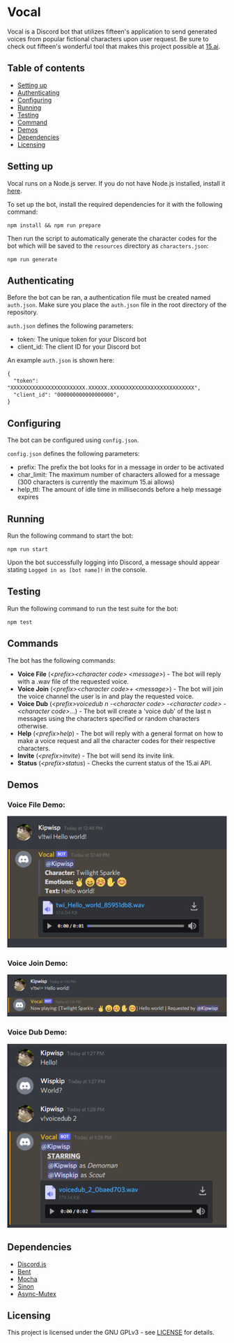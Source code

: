# Vocal
Vocal is a Discord bot that utilizes fifteen's application to send generated voices from popular fictional characters upon user request. 
Be sure to check out fifteen's wonderful tool that makes this project possible at [15.ai](https://15.ai/).

## Table of contents
* [Setting up](#setting-up)
* [Authenticating](#authenticating)
* [Configuring](#configuring)
* [Running](#running)
* [Testing](#testing)
* [Command](#commands)
* [Demos](#demos)
* [Dependencies](#dependencies)
* [Licensing](#licensing)


## Setting up
Vocal runs on a Node.js server. If you do not have Node.js installed, install it [here](https://nodejs.org/en/download/).

To set up the bot, install the required dependencies for it with the following command:
```
npm install && npm run prepare
```
Then run the script to automatically generate the character codes for the bot which will be saved to the `resources` directory as `characters.json`:
```
npm run generate
```

## Authenticating
Before the bot can be ran, a authentication file must be created named `auth.json`. Make sure you place the `auth.json` file in the root directory of the repository.

`auth.json` defines the following parameters:
  * token: The unique token for your Discord bot
  * client_id: The client ID for your Discord bot

An example `auth.json` is shown here:
```
{ 
  "token": "XXXXXXXXXXXXXXXXXXXXXXXX.XXXXXX.XXXXXXXXXXXXXXXXXXXXXXXXXXX",
  "client_id": "000000000000000000",
}
```

## Configuring
The bot can be configured using `config.json`. 

`config.json` defines the following parameters:
  * prefix: The prefix the bot looks for in a message in order to be activated
  * char_limit: The maximum number of characters allowed for a message (300 characters is currently the maximum 15.ai allows)
  * help_ttl: The amount of idle time in milliseconds before a help message expires

## Running
Run the following command to start the bot:
```
npm run start
```
Upon the bot successfully logging into Discord, a message should appear stating `Logged in as [bot name]!` in the console.

## Testing
Run the following command to run the test suite for the bot:
```
npm test
```

## Commands
The bot has the following commands:

 * **Voice File** (_\<prefix\>\<character code\> \<message\>_) - The bot will reply with a .wav file of the requested voice.
 * **Voice Join** (_\<prefix\>\<character code\>+ \<message\>_) - The bot will join the voice channel the user is in and play the requested voice.
 * **Voice Dub** (_\<prefix\>voicedub n -\<character code\> -\<character code\> -\<character code\>..._) - The bot will create a 'voice dub' of the last n messages using the characters specified or random characters otherwise.
 * **Help** (_\<prefix\>help_) - The bot will reply with a general format on how to make a voice request and all the character codes for their respective characters.
 * **Invite** (_\<prefix\>invite_) - The bot will send its invite link.
 * **Status** (_\<prefix\>status_) - Checks the current status of the 15.ai API.

## Demos

### Voice File Demo:

![Voice File Demo](./demo/voice_file.png)

### Voice Join Demo:

![Voice File Demo](./demo/voice_join.png)

### Voice Dub Demo:

![Voice File Demo](./demo/voice_dub.png)

## Dependencies
  * [Discord.js](https://discord.js.org/)
  * [Bent](https://github.com/mikeal/bent)
  * [Mocha](https://mochajs.org/)
  * [Sinon](https://sinonjs.org/)
  * [Async-Mutex](https://www.npmjs.com/package/async-mutex)

## Licensing
This project is licensed under the GNU GPLv3 - see [LICENSE](https://raw.githubusercontent.com/Kipwisp/vocal/master/LICENSE?token=AOSFA3HRIRAR4EIZHD4QQC26RUHEO) for details.
